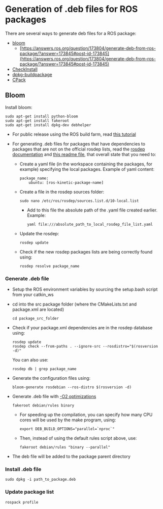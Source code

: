 # Generation of .deb files for ROS packages

There are several ways to generate deb files for a ROS package:
* [bloom](http://wiki.ros.org/bloom)
  * [https://answers.ros.org/question/173804/generate-deb-from-ros-package/?answer=173845#post-id-173845](https://answers.ros.org/question/173804/generate-deb-from-ros-package/?answer=173845#post-id-173845)
* [CheckInstall](https://wiki.debian.org/CheckInstall)
* [dpkg-buildpackage](http://manpages.ubuntu.com/manpages/precise/man1/dpkg-buildpackage.1.html)
* [CPack](https://cmake.org/cmake/help/v3.0/module/CPack.html)


## Bloom

Install bloom:
```
sudo apt-get install python-bloom
sudo apt-get install fakeroot
sudo apt-get install dpkg-dev debhelper
```

* For public release using the ROS build farm, read [this tutorial](http://wiki.ros.org/bloom/Tutorials/FirstTimeRelease)

* For generating .deb files for packages that have dependencies to packages that are not on the official rosdep lists, read the [rosdep documentation](http://docs.ros.org/independent/api/rosdep/html/contributing_rules.html) and [this readme file](https://github.com/mikeferguson/buildbot-ros/blob/master/documentation/private_repositories.md), that overall state that you need to:
  * Create a yaml file (in the workspace containing the packages, for example) specifying the local packages. Example of yaml content:
    ```
    package_name:
        ubuntu: [ros-kinetic-package-name]
    ```
  * Create a file in the rosdep sources folder:
    ```
    sudo nano /etc/ros/rosdep/sources.list.d/10-local.list
    ```
    * Add to this file the absolute path of the .yaml file created earlier. Example:
      ```
      yaml file:///absolute_path_to_local_rosdep_file_list.yaml
      ```
  * Update the rosdep:
    ```
    rosdep update
    ```
  * Check if the new rosdep packages lists are being correctly found using:
    ```
    rosdep resolve package_name
    ```

### Generate .deb file

* Setup the ROS environment variables by sourcing the setup.bash script from your catkin_ws
* cd into the src package folder (where the CMakeLists.txt and package.xml are located)
  ```
  cd package_src_folder
  ```
* Check if your package.xml dependencies are in the rosdep database using:
  ```
  rosdep update
  rosdep check --from-paths . --ignore-src --rosdistro="$(rosversion -d)"
  ```
  You can also use:
  ```
  rosdep db | grep package_name
  ```
* Generate the configuration files using:
  ```
  bloom-generate rosdebian --ros-distro $(rosversion -d)
  ```
* Generate .deb file with [-O2 optimizations](http://wiki.ros.org/bloom/Tutorials/ChangeBuildFlags)
  ```
  fakeroot debian/rules binary
  ```
  * For speeding up the compilation, you can specify how many CPU cores will be used by the make program, using:
    ```
    export DEB_BUILD_OPTIONS="parallel=`nproc`"
    ```
  * Then, instead of using the default rules script above, use:
    ```
    fakeroot debian/rules "binary --parallel"
    ```

* The deb file will be added to the package parent directory


### Install .deb file
```
sudo dpkg -i path_to_package.deb
```

### Update package list
```
rospack profile
```
